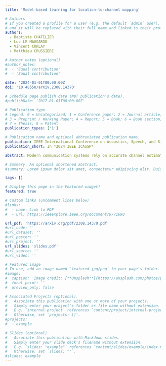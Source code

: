 ```yaml
---
title: 'Model-based learning for location-to-channel mapping'

# Authors
# If you created a profile for a user (e.g. the default `admin` user), write the username (folder name) here
# and it will be replaced with their full name and linked to their profile.
authors:
  - Baptiste CHATELIER
  - Luc LE MAGOAROU
  - Vincent CORLAY
  - Matthieu CRUSSIERE

# Author notes (optional)
#author_notes:
#  - 'Equal contribution'
#  - 'Equal contribution'

date: '2024-01-01T00:00:00Z'
doi: '10.48550/arXiv.2308.14370'

# Schedule page publish date (NOT publication's date).
#publishDate: '2017-01-01T00:00:00Z'

# Publication type.
# Legend: 0 = Uncategorized; 1 = Conference paper; 2 = Journal article;
# 3 = Preprint / Working Paper; 4 = Report; 5 = Book; 6 = Book section;
# 7 = Thesis; 8 = Patent
publication_types: ['1']

# Publication name and optional abbreviated publication name.
publication: IEEE International Conference on Acoustics, Speech, and Signal Processing
publication_short: In *2024 IEEE ICASSP*

abstract: Modern communication systems rely on accurate channel estimation to achieve efficient and reliable transmission of information. As the communication channel response is highly related to the user's location, one can use a neural network to map the user's spatial coordinates to the channel coefficients. However, these latter are rapidly varying as a function of the location, on the order of the wavelength. Classical neural architectures being biased towards learning low frequency functions (spectral bias), such mapping is therefore notably difficult to learn. In order to overcome this limitation, this paper presents a frugal, model-based network that separates the low frequency from the high frequency components of the target mapping function. This yields an hypernetwork architecture where the neural network only learns low frequency sparse coefficients in a dictionary of high frequency components. Simulation results show that the proposed neural network outperforms standard approaches on realistic synthetic data.

# Summary. An optional shortened abstract.
#summary: Lorem ipsum dolor sit amet, consectetur adipiscing elit. Duis posuere tellus ac convallis placerat. Proin tincidunt magna sed ex sollicitudin condimentum.

tags: []

# Display this page in the Featured widget?
featured: true

# Custom links (uncomment lines below)
#links:
#  - name: Link to PDF
#  - url: https://ieeexplore.ieee.org/document/9771690

url_pdf: 'https://arxiv.org/pdf/2308.14370.pdf'
#url_code: ''
#url_dataset: ''
#url_poster: ''
#url_project: ''
url_slides: 'slides.pdf'
#url_source: ''
#url_video: ''

# Featured image
# To use, add an image named `featured.jpg/png` to your page's folder.
#image:
#  caption: 'Image credit: [**Unsplash**](https://unsplash.com/photos/pLCdAaMFLTE)'
#  focal_point: ''
#  preview_only: false

# Associated Projects (optional).
#   Associate this publication with one or more of your projects.
#   Simply enter your project's folder or file name without extension.
#   E.g. `internal-project` references `content/project/internal-project/index.md`.
#   Otherwise, set `projects: []`.
#projects:
#  - example

# Slides (optional).
#   Associate this publication with Markdown slides.
#   Simply enter your slide deck's filename without extension.
#   E.g. `slides: "example"` references `content/slides/example/index.md`.
#   Otherwise, set `slides: ""`.
#slides: example
---
```

